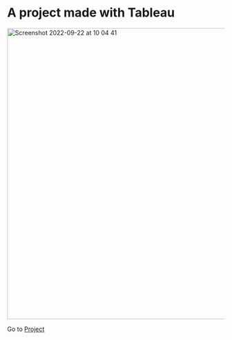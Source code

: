 # A project made with Tableau

<img width="674" alt="Screenshot 2022-09-22 at 10 04 41" src="https://user-images.githubusercontent.com/80494835/191707561-f98a8d06-2890-4777-b38d-bdbcb50637f8.png">

Go to [Project](https://github.com/draperkm/Tableau_Project/blob/main/Coursework_Report_2140558_Kouame.pdf)
